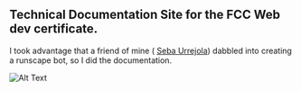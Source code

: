 ## Technical Documentation Site for the FCC Web dev certificate.

I took advantage that a friend of mine ( [Seba Urrejola](https://github.com/seburrejola)) dabbled into creating a runscape bot,
so I did the documentation.

![Alt Text](./gif.gif)
